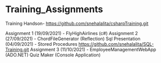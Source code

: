 # Training_Assignments

Training Handson- https://github.com/snehalalita/csharpTraining.git

Assignment 1 (19/09/2021) - FlyHighAirlines (c#)
Assignment 2 (27/09/2021) - ChordFileGenerator (Reflection)
Sql Presentation (04/09/2021) - Stored Procedures https://github.com/snehalalita/SQL-Training.git
Assignment 3 (11/10/2021) - EmployeeManagementWebApp (ADO.NET)
                            Quiz Maker (Console Application)
